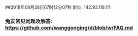 ##2018年09月28日07时12分07秒 新址: 142.93.119.111
### 兔友常见问题及解答: https://github.com/wanggonging/d/blob/w/FAQ.md
